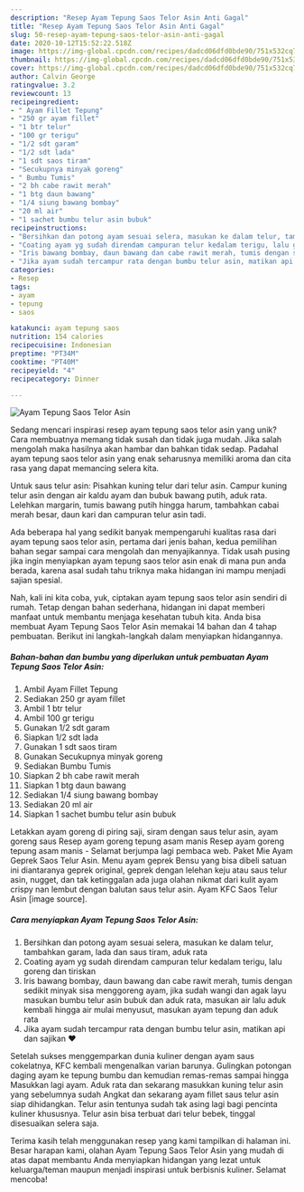 ```yaml
---
description: "Resep Ayam Tepung Saos Telor Asin Anti Gagal"
title: "Resep Ayam Tepung Saos Telor Asin Anti Gagal"
slug: 50-resep-ayam-tepung-saos-telor-asin-anti-gagal
date: 2020-10-12T15:52:22.518Z
image: https://img-global.cpcdn.com/recipes/dadcd06dfd0bde90/751x532cq70/ayam-tepung-saos-telor-asin-foto-resep-utama.jpg
thumbnail: https://img-global.cpcdn.com/recipes/dadcd06dfd0bde90/751x532cq70/ayam-tepung-saos-telor-asin-foto-resep-utama.jpg
cover: https://img-global.cpcdn.com/recipes/dadcd06dfd0bde90/751x532cq70/ayam-tepung-saos-telor-asin-foto-resep-utama.jpg
author: Calvin George
ratingvalue: 3.2
reviewcount: 13
recipeingredient:
- " Ayam Fillet Tepung"
- "250 gr ayam fillet"
- "1 btr telur"
- "100 gr terigu"
- "1/2 sdt garam"
- "1/2 sdt lada"
- "1 sdt saos tiram"
- "Secukupnya minyak goreng"
- " Bumbu Tumis"
- "2 bh cabe rawit merah"
- "1 btg daun bawang"
- "1/4 siung bawang bombay"
- "20 ml air"
- "1 sachet bumbu telur asin bubuk"
recipeinstructions:
- "Bersihkan dan potong ayam sesuai selera, masukan ke dalam telur, tambahkan garam, lada dan saus tiram, aduk rata"
- "Coating ayam yg sudah direndam campuran telur kedalam terigu, lalu goreng dan tiriskan"
- "Iris bawang bombay, daun bawang dan cabe rawit merah, tumis dengan sedikit minyak sisa menggoreng ayam, jika sudah wangi dan agak layu masukan bumbu telur asin bubuk dan aduk rata, masukan air lalu aduk kembali hingga air mulai menyusut, masukan ayam tepung dan aduk rata"
- "Jika ayam sudah tercampur rata dengan bumbu telur asin, matikan api dan sajikan ❤"
categories:
- Resep
tags:
- ayam
- tepung
- saos

katakunci: ayam tepung saos 
nutrition: 154 calories
recipecuisine: Indonesian
preptime: "PT34M"
cooktime: "PT40M"
recipeyield: "4"
recipecategory: Dinner

---
```



![Ayam Tepung Saos Telor Asin](https://img-global.cpcdn.com/recipes/dadcd06dfd0bde90/751x532cq70/ayam-tepung-saos-telor-asin-foto-resep-utama.jpg)

Sedang mencari inspirasi resep ayam tepung saos telor asin yang unik? Cara membuatnya memang tidak susah dan tidak juga mudah. Jika salah mengolah maka hasilnya akan hambar dan bahkan tidak sedap. Padahal ayam tepung saos telor asin yang enak seharusnya memiliki aroma dan cita rasa yang dapat memancing selera kita.

Untuk saus telur asin: Pisahkan kuning telur dari telur asin. Campur kuning telur asin dengan air kaldu ayam dan bubuk bawang putih, aduk rata. Lelehkan margarin, tumis bawang putih hingga harum, tambahkan cabai merah besar, daun kari dan campuran telur asin tadi.

Ada beberapa hal yang sedikit banyak mempengaruhi kualitas rasa dari ayam tepung saos telor asin, pertama dari jenis bahan, kedua pemilihan bahan segar sampai cara mengolah dan menyajikannya. Tidak usah pusing jika ingin menyiapkan ayam tepung saos telor asin enak di mana pun anda berada, karena asal sudah tahu triknya maka hidangan ini mampu menjadi sajian spesial.


Nah, kali ini kita coba, yuk, ciptakan ayam tepung saos telor asin sendiri di rumah. Tetap dengan bahan sederhana, hidangan ini dapat memberi manfaat untuk membantu menjaga kesehatan tubuh kita. Anda bisa membuat Ayam Tepung Saos Telor Asin memakai 14 bahan dan 4 tahap pembuatan. Berikut ini langkah-langkah dalam menyiapkan hidangannya.

<!--inarticleads1-->

##### Bahan-bahan dan bumbu yang diperlukan untuk pembuatan Ayam Tepung Saos Telor Asin:

1. Ambil  Ayam Fillet Tepung
1. Sediakan 250 gr ayam fillet
1. Ambil 1 btr telur
1. Ambil 100 gr terigu
1. Gunakan 1/2 sdt garam
1. Siapkan 1/2 sdt lada
1. Gunakan 1 sdt saos tiram
1. Gunakan Secukupnya minyak goreng
1. Sediakan  Bumbu Tumis
1. Siapkan 2 bh cabe rawit merah
1. Siapkan 1 btg daun bawang
1. Sediakan 1/4 siung bawang bombay
1. Sediakan 20 ml air
1. Siapkan 1 sachet bumbu telur asin bubuk


Letakkan ayam goreng di piring saji, siram dengan saus telur asin, ayam goreng saus Resep ayam goreng tepung asam manis Resep ayam goreng tepung asam manis - Selamat berjumpa lagi pembaca web. Paket Mie Ayam Geprek Saos Telur Asin. Menu ayam geprek Bensu yang bisa dibeli satuan ini diantaranya geprek original, geprek dengan lelehan keju atau saus telur asin, nugget, dan tak ketinggalan ada juga olahan nikmat dari kulit ayam crispy nan lembut dengan balutan saus telur asin. Ayam KFC Saos Telur Asin [image source]. 

<!--inarticleads2-->

##### Cara menyiapkan Ayam Tepung Saos Telor Asin:

1. Bersihkan dan potong ayam sesuai selera, masukan ke dalam telur, tambahkan garam, lada dan saus tiram, aduk rata
1. Coating ayam yg sudah direndam campuran telur kedalam terigu, lalu goreng dan tiriskan
1. Iris bawang bombay, daun bawang dan cabe rawit merah, tumis dengan sedikit minyak sisa menggoreng ayam, jika sudah wangi dan agak layu masukan bumbu telur asin bubuk dan aduk rata, masukan air lalu aduk kembali hingga air mulai menyusut, masukan ayam tepung dan aduk rata
1. Jika ayam sudah tercampur rata dengan bumbu telur asin, matikan api dan sajikan ❤


Setelah sukses menggemparkan dunia kuliner dengan ayam saus cokelatnya, KFC kembali mengenalkan varian barunya. Gulingkan potongan daging ayam ke tepung bumbu dan kemudian remas-remas sampai hingga Masukkan lagi ayam. Aduk rata dan sekarang masukkan kuning telur asin yang sebelumnya sudah Angkat dan sekarang ayam fillet saus telur asin siap dihidangkan. Telur asin tentunya sudah tak asing lagi bagi pencinta kuliner khususnya. Telur asin bisa terbuat dari telur bebek, tinggal disesuaikan selera saja. 

Terima kasih telah menggunakan resep yang kami tampilkan di halaman ini. Besar harapan kami, olahan Ayam Tepung Saos Telor Asin yang mudah di atas dapat membantu Anda menyiapkan hidangan yang lezat untuk keluarga/teman maupun menjadi inspirasi untuk berbisnis kuliner. Selamat mencoba!
